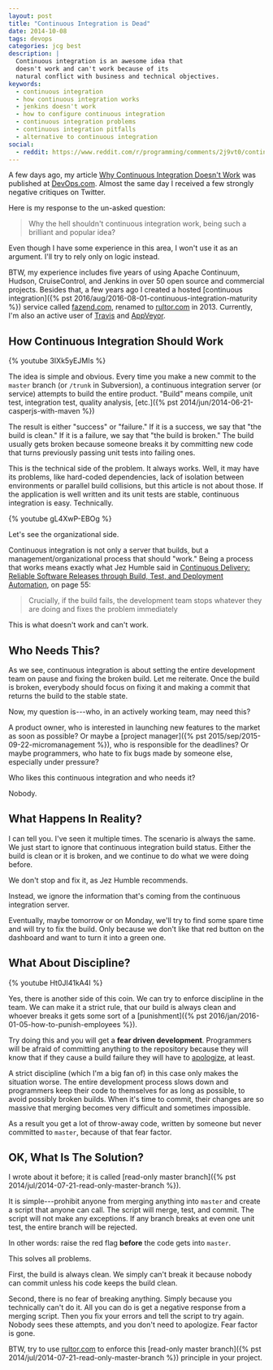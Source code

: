 ```yaml
---
layout: post
title: "Continuous Integration is Dead"
date: 2014-10-08
tags: devops
categories: jcg best
description: |
  Continuous integration is an awesome idea that
  doesn't work and can't work because of its
  natural conflict with business and technical objectives.
keywords:
  - continuous integration
  - how continuous integration works
  - jenkins doesn't work
  - how to configure continuous integration
  - continuous integration problems
  - continuous integration pitfalls
  - alternative to continuous integration
social:
  - reddit: https://www.reddit.com/r/programming/comments/2j9vt0/continuous_integration_is_dead/
---
```


A few days ago, my article
[Why Continuous Integration Doesn't Work](http://devops.com/blogs/continuous-integration-doesnt-work/)
was published at [DevOps.com](http://www.devops.com). Almost the same
day I received a few strongly negative critiques on Twitter.

Here is my response to the un-asked question:

> Why the hell shouldn't continuous integration work, being such a brilliant and popular idea?

Even though I have some experience in this area, I won't use it as an argument.
I'll try to rely only on logic instead.

<!--more-->

BTW, my experience includes five years of using
Apache Continuum, Hudson, CruiseControl, and Jenkins in over 50 open
source and commercial projects. Besides that,
a few years ago I created a hosted
[continuous integration]({% pst 2016/aug/2016-08-01-continuous-integration-maturity %}) service called
[fazend.com](http://www.fazend.com),
renamed to [rultor.com](http://www.rultor.com) in 2013.
Currently, I'm also an active user of [Travis](http://www.travis-ci.org)
and [AppVeyor](http://www.appveyor.com).

## How Continuous Integration Should Work

{% youtube 3IXk5yEJMIs %}

The idea is simple and obvious. Every time you make a new commit
to the `master` branch (or `/trunk` in Subversion), a continuous integration
server (or service) attempts to build the entire product. "Build" means
compile, unit test, integration test, quality analysis,
[etc.]({% pst 2014/jun/2014-06-21-casperjs-with-maven %})

The result is either "success" or "failure." If it is a success, we
say that "the build is clean." If it is a failure, we say that "the build is broken."
The build usually gets broken because someone breaks it by
committing new code that turns previously passing unit tests
into failing ones.

This is the technical side of the problem. It always works. Well,
it may have its problems, like hard-coded dependencies, lack of isolation between
environments or parallel build collisions, but this article is not about those.
If the application is well written and its unit tests are stable,
continuous integration is easy. Technically.

{% youtube gL4XwP-EBOg %}

Let's see the organizational side.

Continuous integration is not only a server that builds, but a
management/organizational process that should "work." Being a process
that works means exactly what Jez Humble said in
[Continuous Delivery: Reliable Software Releases through Build, Test, and Deployment Automation](http://amzn.to/2c7sR4V),
on page 55:

> Crucially, if the build fails, the development team
stops whatever they are doing and fixes the problem immediately

This is what doesn't work and can't work.

## Who Needs This?

As we see, continuous integration is about setting the entire
development team on pause and fixing the broken build. Let me
reiterate. Once the build is broken, everybody should focus
on fixing it and making a commit that returns the build to
the stable state.

Now, my question is---who, in an actively working team, may need this?

A product owner, who is interested in launching new features to the market
as soon as possible? Or maybe a
[project manager]({% pst 2015/sep/2015-09-22-micromanagement %}), who is responsible for
the deadlines? Or maybe programmers, who hate to fix bugs made by someone else,
especially under pressure?

Who likes this continuous integration and who needs it?

Nobody.

## What Happens In Reality?

I can tell you. I've seen it multiple times. The scenario is always
the same. We just start to ignore that continuous integration
build status. Either the build is clean or it is broken, and we continue
to do what we were doing before.

We don't stop and fix it, as Jez Humble recommends.

Instead, we ignore the information that's
coming from the continuous integration server.

Eventually, maybe tomorrow or on Monday, we'll try to find some spare time
and will try to fix the build. Only because we don't like that red button
on the dashboard and want to turn it into a green one.

## What About Discipline?

{% youtube Ht0JI41kA4I %}

Yes, there is another side of this coin. We can try to enforce
discipline in the team. We can make it a strict rule, that our
build is always clean and whoever breaks it gets some sort of
a [punishment]({% pst 2016/jan/2016-01-05-how-to-punish-employees %}).

Try doing this and you will get a **fear driven development**. Programmers
will be afraid of committing anything to the repository because
they will know that if they cause a build failure they will have to
[apologize](http://programmers.stackexchange.com/questions/79041), at least.

A strict discipline (which I'm a big fan of) in this case only
makes the situation worse. The entire development process slows
down and programmers keep their code to themselves for as long as
possible, to avoid possibly broken builds. When it's time to commit,
their changes are so massive that merging becomes very difficult and
sometimes impossible.

As a result you get a lot of throw-away code, written by someone
but never committed to `master`, because of that fear factor.

## OK, What Is The Solution?

I wrote about it before; it is called
[read-only master branch]({% pst 2014/jul/2014-07-21-read-only-master-branch %}).

It is simple---prohibit anyone from merging anything
into `master` and create a script that anyone can call. The script will
merge, test, and commit. The script will not make any exceptions.
If any branch breaks at even one unit test, the entire branch will be rejected.

In other words: raise the red flag **before** the code
gets into `master`.

This solves all problems.

First, the build is always clean. We simply can't break it because
nobody can commit unless his code keeps the build clean.

Second, there is no fear of breaking anything. Simply because you technically can't
do it. All you can do is get a negative response from a merging script. Then
you fix your errors and tell the script to try again. Nobody sees these
attempts, and you don't need to apologize. Fear factor is gone.

BTW, try to use [rultor.com](http://www.rultor.com) to enforce this
[read-only master branch]({% pst 2014/jul/2014-07-21-read-only-master-branch %})
principle in your project.
